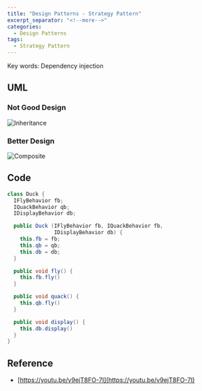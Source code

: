 ```yaml
---
title: "Design Patterns - Strategy Pattern"
excerpt_separator: "<!--more-->"
categories:
  - Design Patterns
tags:
  - Strategy Pattern
---
```


Key words: Dependency injection

## UML

### Not Good Design  

<!-- ```mermaid
---
title: Inheritance
---

classDiagram

Duck <|-- MountainDuck
Duck <|-- CityDuck
Duck <|-- CloudDuck
Duck <|-- WildDuck
Duck <|-- RubberDuck

class Duck {
  <<Class>>
  quack()
  display()
  fly()
}

class CloudDuck {
  <<Class>>
  display()
  fly()
}

class MountainDuck {
  <<Class>>
  display()
  fly()
}

class CityDuck {
  <<Class>>
  display()
}

class WildDuck {
  <<Class>>
  display()
}

class RubberDuck {
  <<Class>>
  display()
  fly()
}
``` -->

![Inheritance](http://www.plantuml.com/plantuml/proxy?src=https://raw.githubusercontent.com/battlerhythm/battlerhythm.github.io/master/assets/umls/strategy-pattern1.puml)

### Better Design  

<!-- ```mermaid
---
title: Composite
---

classDiagram

Duck <-- IFlyBehavior
Duck <-- IQuackBehavior
Duck <-- IDisplayBehavior
IFlyBehavior <|-- SimpleFly
IFlyBehavior <|-- JetFly
IFlyBehavior <|-- NoFly
IQuackBehavior <|-- SimpleQuack
IQuackBehavior <|-- NoQuack
IDisplayBehavior <|-- DisplayAsText
IDisplayBehavior <|-- DisplayAsGraphics

class Duck {
  <<Class>>
  quack()
  display()
  fly()
}

class IFlyBehavior {
  <<Interface>>
  fly()
}

class IQuackBehavior {
  <<Interface>>
  quack()
}

class IDisplayBehavior {
  <<Interface>>
  display()
}

class SimpleFly {
  <<Class>>
  fly()
}

class JetFly {
  <<Class>>
  fly()
}

class NoFly {
  <<Class>>
  fly()
}

class DisplayAsText {
  <<Class>>
  display()
}

class DisplayAsGraphics {
  <<Class>>
  display()
}

class SimpleQuack {
  <<Class>>
  quack()
}

class NoQuack {
  <<Class>>
  quack()
}
``` -->

![Composite](http://www.plantuml.com/plantuml/proxy?src=https://raw.githubusercontent.com/battlerhythm/battlerhythm.github.io/master/assets/umls/strategy-pattern2.puml)

## Code

```java
class Duck {
  IFlyBehavior fb;
  IQuackBehavior qb;
  IDisplayBehavior db;

  public Duck (IFlyBehavior fb, IQuackBehavior fb,
               IDisplayBehavior db) {
    this.fb = fb;
    this.qb = qb;
    this.db = db;
  }

  public void fly() {
    this.fb.fly()
  }

  public void quack() {
    this.qb.fly()
  }

  public void display() {
    this.db.display()
  }
}
```

## Reference

- [https://youtu.be/v9ejT8FO-7I](https://youtu.be/v9ejT8FO-7I)

